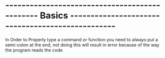 # ---------------------------------------------- Basics -------------------------------------------------

In Order to Properly type a command or function you need to always put a semi-colon at the end, not doing this will result in error because of the way the program reads the code
